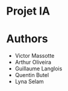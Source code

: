 # Projet IA

# Authors

- Victor Massotte
- Arthur Oliveira
- Guillaume Langlois
- Quentin Butel
- Lyna Selam